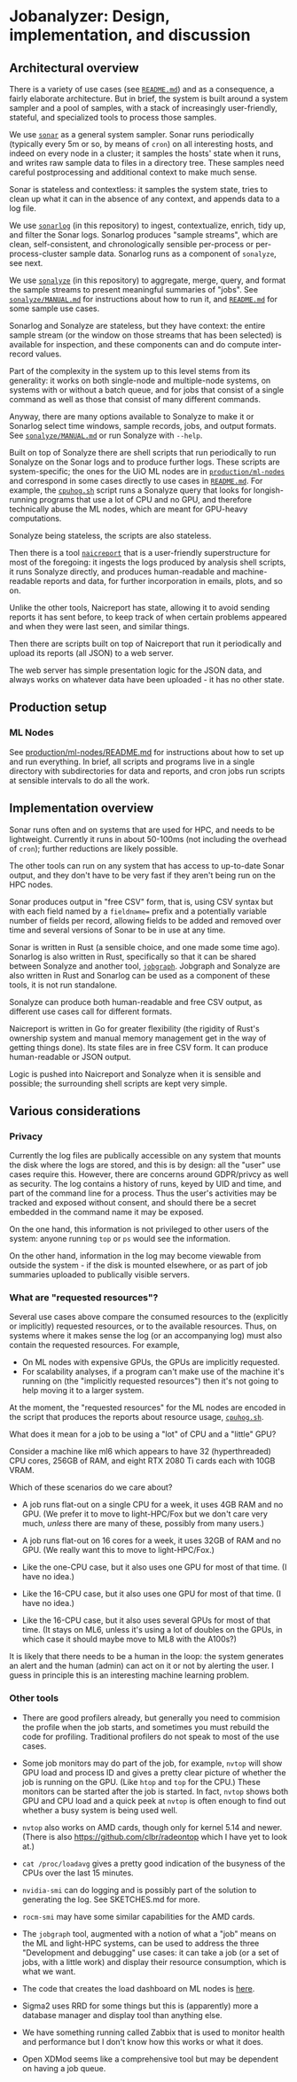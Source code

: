 # Jobanalyzer: Design, implementation, and discussion

## Architectural overview

There is a variety of use cases (see [`README.md`](README.md)) and as a consequence, a fairly
elaborate architecture.  But in brief, the system is built around a system sampler and a pool of
samples, with a stack of increasingly user-friendly, stateful, and specialized tools to process
those samples.

We use [`sonar`](https://github.com/NordicHPC/sonar) as a general system sampler.  Sonar runs
periodically (typically every 5m or so, by means of `cron`) on all interesting hosts, and indeed on
every node in a cluster; it samples the hosts' state when it runs, and writes raw sample data to
files in a directory tree.  These samples need careful postprocessing and additional context to make
much sense.

Sonar is stateless and contextless: it samples the system state, tries to clean up what it can in
the absence of any context, and appends data to a log file.

We use [`sonarlog`](sonarlog) (in this repository) to ingest, contextualize, enrich, tidy up, and
filter the Sonar logs.  Sonarlog produces "sample streams", which are clean, self-consistent, and
chronologically sensible per-process or per-process-cluster sample data.  Sonarlog runs as a component
of `sonalyze`, see next.

We use [`sonalyze`](sonalyze) (in this repository) to aggregate, merge, query, and format the sample
streams to present meaningful summaries of "jobs".  See [`sonalyze/MANUAL.md`](sonalyze/MANUAL.md)
for instructions about how to run it, and [`README.md`](README.md) for some sample use cases.

Sonarlog and Sonalyze are stateless, but they have context: the entire sample stream (or the window
on those streams that has been selected) is available for inspection, and these components can and
do compute inter-record values.

Part of the complexity in the system up to this level stems from its generality: it works on both
single-node and multiple-node systems, on systems with or without a batch queue, and for jobs that
consist of a single command as well as those that consist of many different commands.

Anyway, there are many options available to Sonalyze to make it or Sonarlog select time windows,
sample records, jobs, and output formats.  See [`sonalyze/MANUAL.md`](sonalyze/MANUAL.md) or run
Sonalyze with `--help`.

Built on top of Sonalyze there are shell scripts that run periodically to run Sonalyze on the Sonar
logs and to produce further logs.  These scripts are system-specific; the ones for the UiO ML nodes
are in [`production/ml-nodes`](production/ml-nodes) and correspond in some cases directly to use
cases in [`README.md`](README.md).  For example, the [`cpuhog.sh`](production/ml-nodes/cpuhog.sh)
script runs a Sonalyze query that looks for longish-running programs that use a lot of CPU and no
GPU, and therefore technically abuse the ML nodes, which are meant for GPU-heavy computations.

Sonalyze being stateless, the scripts are also stateless.

Then there is a tool [`naicreport`](naicreport) that is a user-friendly superstructure for most of
the foregoing: it ingests the logs produced by analysis shell scripts, it runs Sonalyze directly,
and produces human-readable and machine-readable reports and data, for further incorporation in
emails, plots, and so on.

Unlike the other tools, Naicreport has state, allowing it to avoid sending reports it has sent
before, to keep track of when certain problems appeared and when they were last seen, and similar
things.

Then there are scripts built on top of Naicreport that run it periodically and upload its reports
(all JSON) to a web server.

The web server has simple presentation logic for the JSON data, and always works on whatever data
have been uploaded - it has no other state.


## Production setup

### ML Nodes

See [production/ml-nodes/README.md](production/ml-nodes/README.md) for instructions about how to set
up and run everything.  In brief, all scripts and programs live in a single directory with
subdirectories for data and reports, and cron jobs run scripts at sensible intervals to do all the
work.


## Implementation overview

Sonar runs often and on systems that are used for HPC, and needs to be lightweight.  Currently it
runs in about 50-100ms (not including the overhead of `cron`); further reductions are likely
possible.

The other tools can run on any system that has access to up-to-date Sonar output, and they don't
have to be very fast if they aren't being run on the HPC nodes.

Sonar produces output in "free CSV" form, that is, using CSV syntax but with each field named by a
`fieldname=` prefix and a potentially variable number of fields per record, allowing fields to be
added and removed over time and several versions of Sonar to be in use at any time.

Sonar is written in Rust (a sensible choice, and one made some time ago).  Sonarlog is also written
in Rust, specifically so that it can be shared between Sonalyze and another tool,
[`jobgraph`](https://github.com/NordicHPC/jobgraph).  Jobgraph and Sonalyze are also written in Rust
and Sonarlog can be used as a component of these tools, it is not run standalone.

Sonalyze can produce both human-readable and free CSV output, as different use cases call for
different formats.

Naicreport is written in Go for greater flexibility (the rigidity of Rust's ownership system and
manual memory management get in the way of getting things done).  Its state files are in free CSV
form.  It can produce human-readable or JSON output.

Logic is pushed into Naicreport and Sonalyze when it is sensible and possible; the surrounding shell
scripts are kept very simple.


## Various considerations

### Privacy 

Currently the log files are publically accessible on any system that mounts the disk where the logs
are stored, and this is by design: all the "user" use cases require this.  However, there are
concerns around GDPR/privcy as well as security.  The log contains a history of runs, keyed by UID
and time, and part of the command line for a process.  Thus the user's activities may be tracked and
exposed without consent, and should there be a secret embedded in the command name it may be
exposed.

On the one hand, this information is not privileged to other users of the system: anyone running
`top` or `ps` would see the information.

On the other hand, information in the log may become viewable from outside the system - if the disk
is mounted elsewhere, or as part of job summaries uploaded to publically visible servers.

### What are "requested resources"?

Several use cases above compare the consumed resources to the (explicitly or implicitly) requested
resources, or to the available resources.  Thus, on systems where it makes sense the log (or an
accompanying log) must also contain the requested resources.  For example,

* On ML nodes with expensive GPUs, the GPUs are implicitly requested.
* For scalability analyses, if a program can't make use of the machine it's running on (the
  "implicitly requested resources") then it's not going to help moving it to a larger system.

At the moment, the "requested resources" for the ML nodes are encoded in the script that produces
the reports about resource usage, [`cpuhog.sh`](production/ml-nodes/cpuhog.sh).

What does it mean for a job to be using a "lot" of CPU and a "little" GPU?

Consider a machine like ml6 which appears to have 32 (hyperthreaded) CPU cores, 256GB of RAM, and
eight RTX 2080 Ti cards each with 10GB VRAM.

Which of these scenarios do we care about?

* A job runs flat-out on a single CPU for a week, it uses 4GB RAM and no GPU. (We prefer it to move
  to light-HPC/Fox but we don't care very much, *unless* there are many of these, possibly from many
  users.)

* A job runs flat-out on 16 cores for a week, it uses 32GB of RAM and no GPU. (We really want this
  to move to light-HPC/Fox.)

* Like the one-CPU case, but it also uses one GPU for most of that time.  (I have no idea.)

* Like the 16-CPU case, but it also uses one GPU for most of that time.  (I have no idea.)

* Like the 16-CPU case, but it also uses several GPUs for most of that time.  (It stays on ML6,
  unless it's using a lot of doubles on the GPUs, in which case it should maybe move to ML8 with the
  A100s?)

It is likely that there needs to be a human in the loop: the system generates an alert and the human
(admin) can act on it or not by alerting the user.  I guess in principle this is an interesting
machine learning problem.

### Other tools

* There are good profilers already, but generally you need to commision the profile when the job
  starts, and sometimes you must rebuild the code for profiling.  Traditional profilers do not speak
  to most of the use cases.

* Some job monitors may do part of the job, for example, `nvtop` will show GPU load and process ID
  and gives a pretty clear picture of whether the job is running on the GPU.  (Like `htop` and `top`
  for the CPU.)  These monitors can be started after the job is started.  In fact, `nvtop` shows
  both GPU and CPU load and a quick peek at `nvtop` is often enough to find out whether a busy
  system is being used well.

* `nvtop` also works on AMD cards, though only for kernel 5.14 and newer.  (There is also
  https://github.com/clbr/radeontop which I have yet to look at.)

* `cat /proc/loadavg` gives a pretty good indication of the busyness of the CPUs over the last 15
  minutes.

* `nvidia-smi` can do logging and is possibly part of the solution to generating the log.  See
  SKETCHES.md for more.

* `rocm-smi` may have some similar capabilities for the AMD cards.

* The `jobgraph` tool, augmented with a notion of what a "job" means on the ML and light-HPC
  systems, can be used to address the three "Development and debugging" use cases: it can take a job
  (or a set of jobs, with a little work) and display their resource consumption, which is what we
  want.

* The code that creates the load dashboard on ML nodes is [here](https://github.uio.no/ML/dashboard).

* Sigma2 uses RRD for some things but this is (apparently) more a database manager and display tool
  than anything else.

* We have something running called Zabbix that is used to monitor health and performance but I don't
  know how this works or what it does.

* Open XDMod seems like a comprehensive tool but may be dependent on having a job queue.



